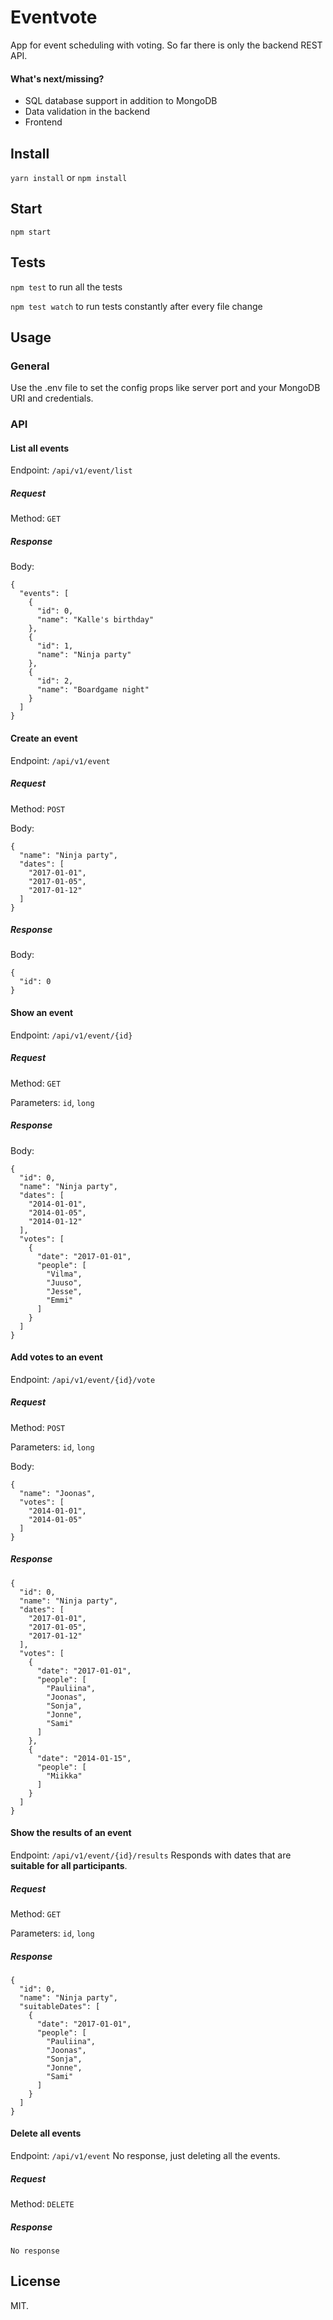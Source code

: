 # Eventvote

App for event scheduling with voting. So far there is only the backend REST API.

#### What's next/missing?
* SQL database support in addition to MongoDB
* Data validation in the backend
* Frontend

## Install

`yarn install` or `npm install`

## Start

`npm start`

## Tests

`npm test` to run all the tests

`npm test watch` to run tests constantly after every file change

## Usage

### General

Use the .env file to set the config props like server port and your MongoDB URI and credentials.

### API

#### List all events
Endpoint: `/api/v1/event/list`

##### Request
Method: `GET`

##### Response
Body:

```
{
  "events": [
    {
      "id": 0,
      "name": "Kalle's birthday"
    },
    {
      "id": 1,
      "name": "Ninja party"
    },
    {
      "id": 2,
      "name": "Boardgame night"
    }
  ]
}
```

#### Create an event
Endpoint: `/api/v1/event`

##### Request
Method: `POST`

Body:

```
{
  "name": "Ninja party",
  "dates": [
    "2017-01-01",
    "2017-01-05",
    "2017-01-12"
  ]
}
```

##### Response
Body:

```
{
  "id": 0
}
```

#### Show an event
Endpoint: `/api/v1/event/{id}`

##### Request
Method: `GET`

Parameters: `id`, `long`

##### Response
Body:

```
{
  "id": 0,
  "name": "Ninja party",
  "dates": [
    "2014-01-01",
    "2014-01-05",
    "2014-01-12"
  ],
  "votes": [
    {
      "date": "2017-01-01",
      "people": [
        "Vilma",
        "Juuso",
        "Jesse",
        "Emmi"
      ]
    }
  ]
}
```

#### Add votes to an event
Endpoint: `/api/v1/event/{id}/vote`

##### Request
Method: `POST`

Parameters: `id`, `long`

Body:

```
{
  "name": "Joonas",
  "votes": [
    "2014-01-01",
    "2014-01-05"
  ]
}
```

##### Response

```
{
  "id": 0,
  "name": "Ninja party",
  "dates": [
    "2017-01-01",
    "2017-01-05",
    "2017-01-12"
  ],
  "votes": [
    {
      "date": "2017-01-01",
      "people": [
        "Pauliina",
        "Joonas",
        "Sonja",
        "Jonne",
        "Sami"
      ]
    },
    {
      "date": "2014-01-15",
      "people": [
        "Miikka"
      ]
    }
  ]
}
```

#### Show the results of an event
Endpoint: `/api/v1/event/{id}/results`
Responds with dates that are **suitable for all participants**.

##### Request
Method: `GET`

Parameters: `id`, `long`

##### Response

```
{
  "id": 0,
  "name": "Ninja party",
  "suitableDates": [
    {
      "date": "2017-01-01",
      "people": [
        "Pauliina",
        "Joonas",
        "Sonja",
        "Jonne",
        "Sami"
      ]
    }
  ]
}
```

#### Delete all events
Endpoint: `/api/v1/event`
No response, just deleting all the events.

##### Request
Method: `DELETE`

##### Response

```
No response
```

## License

MIT.
